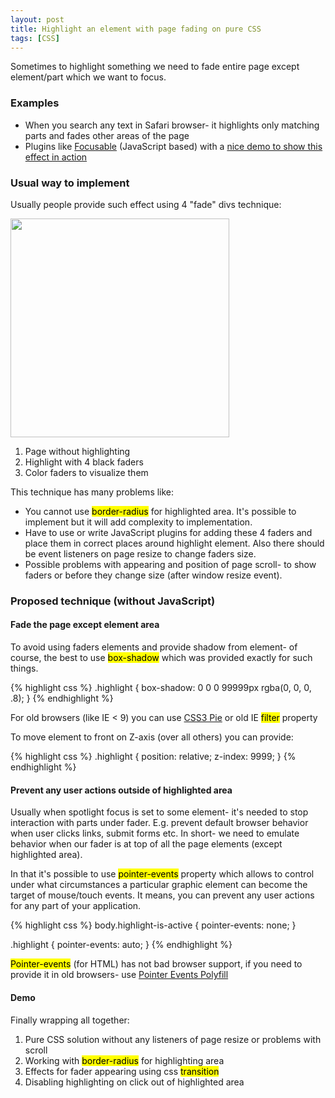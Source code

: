 ```yaml
---
layout: post
title: Highlight an element with page fading on pure CSS
tags: [CSS]
---
```


Sometimes to highlight something we need to fade entire page except element/part which we want to focus.

<h3>Examples</h3>

<ul>
    <li>
        When you search any text in Safari browser- it highlights only matching parts and fades other areas of the page
    </li>
    <li>
        Plugins like <a target="_blank" href="https://github.com/zzarcon/focusable">Focusable</a> (JavaScript based) with a <a target="_blank" href="http://zzarcon.github.io/focusable/">nice demo to show this effect in action</a>
    </li>
</ul>

<div class="more"></div>

<h3>Usual way to implement</h3>

Usually people provide such effect using 4 "fade" divs technique:

<img width="350" src="http://i.imgur.com/sjaiFLR.png" alt=""/>

<ol>
    <li>
        Page without highlighting
    </li>
    <li>
        Highlight with 4 black faders
    </li>
    <li>
        Color faders to visualize them
    </li>
</ol>

This technique has many problems like:
<ul>
    <li>
        You cannot use <mark>border-radius</mark> for highlighted area. It's possible to implement but it will add complexity to implementation.
    </li>
    <li>
        Have to use or write JavaScript plugins for adding these 4 faders and place them in correct places around highlight element.
        Also there should be event listeners on page resize to change faders size.
    </li>
    <li>
        Possible problems with appearing and position of page scroll- to show faders or before they change size (after window resize event).
    </li>
</ul>


<h3>Proposed technique (without JavaScript)</h3>

<h4>Fade the page except element area</h4>

To avoid using faders elements and provide shadow from element- of course,
the best to use <mark>box-shadow</mark> which was provided exactly for such things.

{% highlight css %}
.highlight {
    box-shadow: 0 0 0 99999px rgba(0, 0, 0, .8);
}
{% endhighlight %}

For old browsers (like IE < 9) you can use <a href="http://css3pie.com/">CSS3 Pie</a> or old IE <mark>filter</mark> property

To move element to front on Z-axis (over all others) you can provide:

{% highlight css %}
.highlight {
    position: relative;
    z-index: 9999;
}
{% endhighlight %}

<h4>Prevent any user actions outside of highlighted area</h4>

Usually when spotlight focus is set to some element- it's needed to stop interaction with parts under fader.
E.g. prevent default browser behavior when user clicks links, submit forms etc.
In short- we need to emulate behavior when our fader is at top of all the page elements (except highlighted area).

In that it's possible to use <mark>pointer-events</mark> property which
allows to control under what circumstances a particular graphic element can become the target of mouse/touch events.
It means, you can prevent any user actions for any part of your application.

{% highlight css %}
body.highlight-is-active {
    pointer-events:  none;
}

.highlight {
    pointer-events:  auto;
}
{% endhighlight %}

<mark>Pointer-events</mark> (for HTML) has not bad browser support, if you need to provide it in old browsers-
use <a href="https://github.com/kmewhort/pointer_events_polyfill/blob/master/pointer_events_polyfill.js">Pointer Events Polyfill</a>

<div class="caniuse" data-feature="pointer-events"></div>


<h4>Demo</h4>

Finally wrapping all together:

<ol>
    <li>
        Pure CSS solution without any listeners of page resize or problems with scroll
    </li>
    <li>
        Working with <mark>border-radius</mark> for highlighting area
    </li>
    <li>
        Effects for fader appearing using css <mark>transition</mark>
    </li>
    <li>
        Disabling highlighting on click out of highlighted area
    </li>
</ol>

<span data-height="330" data-theme-id="178" data-slug-hash="zxKJQQ" data-user="malyw" data-default-tab="result" class="codepen"></span>